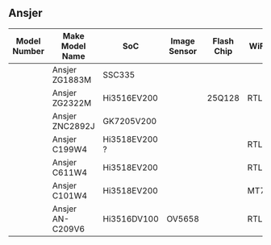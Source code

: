 Ansjer
------

| Model Number | Make Model Name  | SoC           | Image Sensor | Flash Chip | WiFi Module | FCC ID          | Link |
|--------------|------------------|---------------|--------------|------------|-------------|-----------------|------|
|              | Ansjer ZG1883M   | SSC335        |              |            |             | 2ANTC-ZG1883M   |      |
|              | Ansjer ZG2322M   | Hi3516EV200   |              | 25Q128     | RTL8188GTV  | 2ANTC-ZG2322M   |      |
|              | Ansjer ZNC2892J  | GK7205V200    |              |            |             | 2ANTC-ZNC2892J  |      |
|              | Ansjer C199W4    | Hi3518EV200 ? |              |            | RTL8188EUS  | 2ANTC-C199W4    |      |
|              | Ansjer C611W4    | Hi3518EV200   |              |            | RTL8188FTV  | 2ANTC-C611W4    |      |
|              | Ansjer C101W4    | Hi3518EV200   |              |            | MT7601UN    | 2ANTC-C101W4    |      |
|              | Ansjer AN-C209V6 | Hi3516DV100   | OV5658       |            | RTL8188EU   | 2ANTC-AN-C209V6 |      |
